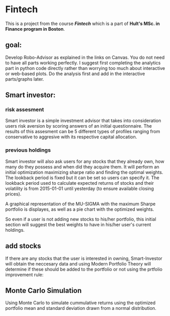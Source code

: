 # Fintech

This is a project from the course ***Fintech*** which is a part of **Hult's MSc. in Finance program in Boston**.

## goal:
Develop Robo-Advisor as explained in the links on Canvas. You do not need to have all parts working perfectly. I suggest first completing the analytics part in python code directly rather than worrying too much about interactive or web-based plots. Do the analysis first and add in the interactive parts/graphs later. 

## Smart investor:
### risk assesment
Smart investor is a simple investment advisor that takes into consideration users risk aversion by scoring answers of an initial questionnaire. The results of this assesment can be 5 different types of profiles ranging from conservative to aggresive with its respective capital allocation.

### previous holdings
Smart investor will also ask users for any stocks that they already own, how many do they possess and when did they acquire them. It will perform an initial optimization maximizing sharpe ratio and finding the optimal weights. The lookback period is fixed but it can be set so users can specify it. The lookback period used to calculate expected returns of stocks and their volatility is from 2015-01-01 until yesterday (to ensure available closing prices).

A graphical representation of the MU-SIGMA with the maximum Sharpe portfolio is displayes, as well as a pie chart with the optimized weights.

So even if a user is not adding new stocks to his/her portfolio, this initial section will suggest the best weights to have in his/her user's current holdings.

## add stocks
If there are any stocks that the user is interested in owning, Smart-Investor will obtain the neccesary data and using Modern Portfolio Theory will determine if these should be added to the portfolio or not using the prtfolio improvement rule:

## Monte Carlo Simulation
Using Monte Carlo to simulate cummulative returns using the optimized portfolio mean and standard deviation drawn from a normal distribution.
